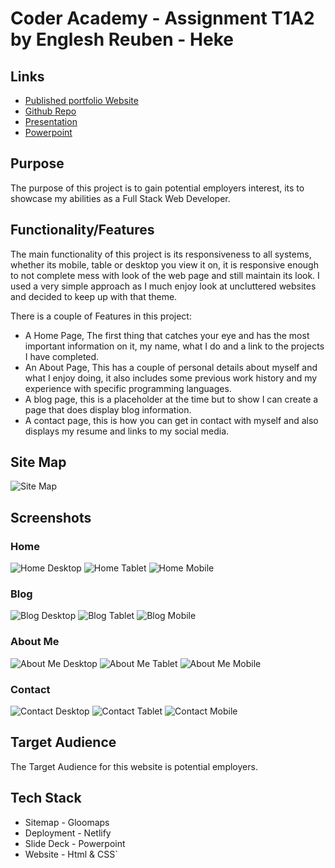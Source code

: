 # Coder Academy - Assignment T1A2 by Englesh Reuben - Heke

## Links
* [Published portfolio Website](https://reubenheke.com.au)
* [Github Repo](https://www.github.com)
* [Presentation](../docs/T1A2_presentation.mp4)
* [Powerpoint](../ppt/T1A2_PDF_Powerpoint.pdf)


## Purpose

The purpose of this project is to gain potential employers interest, its to showcase my abilities as a Full Stack Web Developer.

## Functionality/Features

The main functionality of this project is its responsiveness to all systems, whether its mobile, table or desktop you view it on, it is responsive enough to not complete mess with look of the web page and still maintain its look. I used a very simple approach as I much enjoy look at uncluttered websites and decided to keep up with that theme.

There is a couple of Features in this project:
* A Home Page, The first thing that catches your eye and has the most important information on it, my name, what I do and a link to the projects I have completed.
* An About Page, This has a couple of personal details about myself and what I enjoy doing, it also includes some previous work history and my experience with specific programming languages.
* A blog page, this is a placeholder at the time but to show I can create a page that does display blog information.
* A contact page, this is how you can get in contact with myself and also displays my resume and links to my social media.

## Site Map

![Site Map](./docs/Sitemap.PNG)

## Screenshots

### Home
![Home Desktop](./docs/Home-Desktop.png)
![Home Tablet](./docs/Home-Tablet.png)
![Home Mobile](./docs/Home-Mobile.jpeg)

### Blog
![Blog Desktop](./docs/Blog-Desktop.jpeg)
![Blog Tablet](./docs/Blog-Tablet.jpeg)
![Blog Mobile](./docs/Blog-Mobile.jpeg)

### About Me
![About Me Desktop](./docs/About-Me-Desktop.jpeg)
![About Me Tablet](./docs/About-Me-Tablet.jpeg)
![About Me Mobile](./docs/About-Me-Mobile.jpeg)

### Contact

![Contact Desktop](./docs/Contact-Desktop.jpg)
![Contact Tablet](./docs/Contact-Tablet.jpg)
![Contact Mobile](./docs/Contact-Mobile.jpg)

## Target Audience

The Target Audience for this website is potential employers.

## Tech Stack

* Sitemap - Gloomaps
* Deployment - Netlify
* Slide Deck - Powerpoint
* Website - Html & CSS`